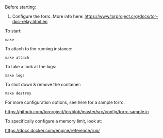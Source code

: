 Before starting:
1. Configure the torrc. More info here: https://www.torproject.org/docs/tor-doc-relay.html.en

To start:

`make`

To attach to the running instance:

`make attach`

To take a look at the logs:

`make logs`

To shut down & remove the container:

`make destroy`

For more configuration options, see here for a sample torrc:

https://github.com/torproject/tor/blob/master/src/config/torrc.sample.in

To specifically configure a memory limit, look at:

https://docs.docker.com/engine/reference/run/
